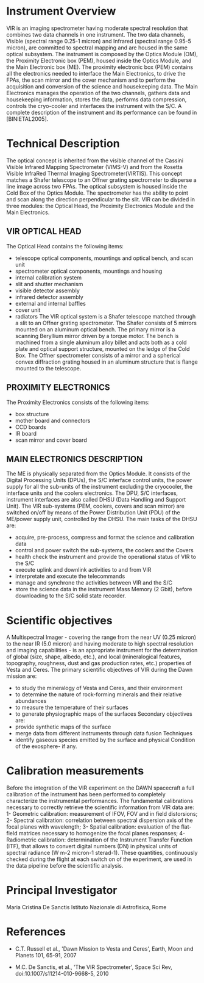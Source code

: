
 
Instrument Overview
===================
VIR is an imaging spectrometer having moderate spectral resolution
that combines two data channels in one instrument. The two data
channels, Visible (spectral range 0.25-1 micron) and Infrared
(spectral range 0.95-5 micron), are committed to spectral mapping
and are housed in the same optical subsystem. The instrument is
composed by the Optics Module (OM), the  Proximity Electronic box
(PEM), housed inside the Optics Module, and the Main Electronic
box (ME). The proximity electronic box (PEM) contains all
the electronics needed to interface the Main Electronics,
to drive the FPAs, the scan mirror and the cover mechanism and to
perform the acquisition and conversion of the science and
housekeeping data. The Main Electronics manages the
operation of the two channels, gathers data and housekeeping
information, stores the data, performs data compression, controls
the cryo-cooler and interfaces the instrument with the S/C.
A complete description of the instrument and its performance
can be found in [BINIETAL2005].
 
Technical Description
=====================
The optical concept is inherited from the visible channel of the
Cassini Visible Infrared Mapping Spectrometer (VIMS-V) and from
the Rosetta Visible InfraRed Thermal Imaging Spectrometer(VIRTIS).
This concept matches a Shafer telescope to an Offner grating
spectrometer to disperse a line image across two FPAs.
The optical subsystem is housed inside the Cold Box of the Optics
Module. The spectrometer has the ability to point and scan along
the direction perpendicular to the slit.
VIR can be divided in three modules:
the Optical Head, the Proximity Electronics Module and the Main
Electronics.
 
VIR OPTICAL HEAD
----------------
The Optical Head contains the following items:
  - telescope optical components, mountings and optical bench,
    and scan unit
  - spectrometer optical components, mountings and housing
  - internal calibration system
  - slit and shutter mechanism
  - visible detector assembly
  - infrared detector assembly
  - external and internal baffles
  - cover unit
  - radiators
The VIR optical system is a Shafer telescope matched through a slit
to an Offner grating spectrometer. The Shafer consists of 5 mirrors
mounted on an aluminum optical bench. The primary mirror is
a scanning Beryllium mirror driven by a torque motor.
The bench is machined from a single aluminum alloy billet and acts
both  as a cold plate and optical support structure, mounted on the
ledge of the Cold Box.
The Offner spectrometer consists of a mirror and a spherical convex
diffraction grating housed in an aluminum structure that is flange
mounted to the telescope.
 
PROXIMITY ELECTRONICS
---------------------
The Proximity Electronics consists of the following items:
  - box structure
  - mother board and connectors
  - CCD boards
  - IR board
  - scan mirror and cover board
 
MAIN ELECTRONICS DESCRIPTION
----------------------------
The ME is physically separated from the Optics Module. It consists of
the Digital Processing Units (DPUs), the S/C interface control units,
the power supply for all the sub-units of the instrument excluding
the cryocooler, the interface units and the coolers electronics. The
DPU, S/C interfaces, instrument interfaces are also called DHSU
(Data Handling and Support Unit).
The VIR sub-systems (PEM, coolers, covers and scan mirror) are
switched on/off by means of the Power Distribution Unit (PDU) of the
ME/power supply unit, controlled by the DHSU. The main tasks
of the DHSU are:
  - acquire, pre-process, compress and format the science and
    calibration data
  - control and power switch the sub-systems, the coolers and the
    Covers
  - health check the instrument and provide the operational status
    of VIR to the S/C
  - execute uplink and downlink activities to and from VIR
  - interpretate and execute the telecommands
  - manage and synchrone the activities between VIR and the S/C
  - store the science data in the instrument Mass Memory
    (2 Gbit), before downloading to the S/C solid state recorder.
 
Scientific objectives
=====================
A Multispectral Imager - covering the range from the near UV
(0.25 micron) to the near IR (5.0 micron) and having moderate to high
spectral resolution and imaging capabilities - is an appropriate
instrument for the determination of global (size, shape, albedo,
etc.), and local (mineralogical features, topography, roughness, dust
and gas production rates, etc.) properties of Vesta and Ceres.
The primary scientific objectives of VIR during the Dawn mission are:
  - to study the mineralogy of Vesta and Ceres, and their environment
  - to determine the nature of rock-forming minerals and their
    relative abundances
  - to measure the temperature of their surfaces
  - to generate physiographic maps of the surfaces
Secondary objectives are:
  - provide synthetic maps of the surface
  - merge data from different instruments through data fusion
    Techniques
  - identify gaseous species emitted by the surface and physical
    Condition of the exosphere- if any.
 
Calibration measurements
========================
Before the integration of the VIR experiment on the DAWN spacecraft
a full calibration of the instrument has been performed to completely
characterize the instrumental performances.
The fundamental calibrations necessary to correctly retrieve the
scientific information from VIR data are:
  1- Geometric calibration: measurement of IFOV, FOV and in field
     distorsions;
  2- Spectral calibration: correlation between spectral dispersion
     axis of the focal planes with wavelength;
  3- Spatial calibration: evaluation of the flat-field matrices
     necessary to homogenize the focal planes responses;
  4- Radiometric calibration: determination of the Instrument
     Transfer Function (ITF), that allows to convert digital numbers
     (DN) in physical units of spectral radiance
     (W m-2 micron-1 sterad-1).
These quantities, continuously checked during the flight at each
switch on of the experiment, are used in the data pipeline before
the scientific analysis.
 
Principal Investigator
======================
Maria Cristina De Sanctis
Istituto Nazionale di Astrofisica, Rome
 
References
==========
 - C.T. Russell et al., 'Dawn Mission to Vesta and Ceres', Earth,
   Moon and Planets 101, 65-91, 2007
 
 - M.C. De Sanctis, et al., 'The VIR Spectrometer', Space Sci Rev,
   doi:10.1007/s11214-010-9668-5, 2010

        